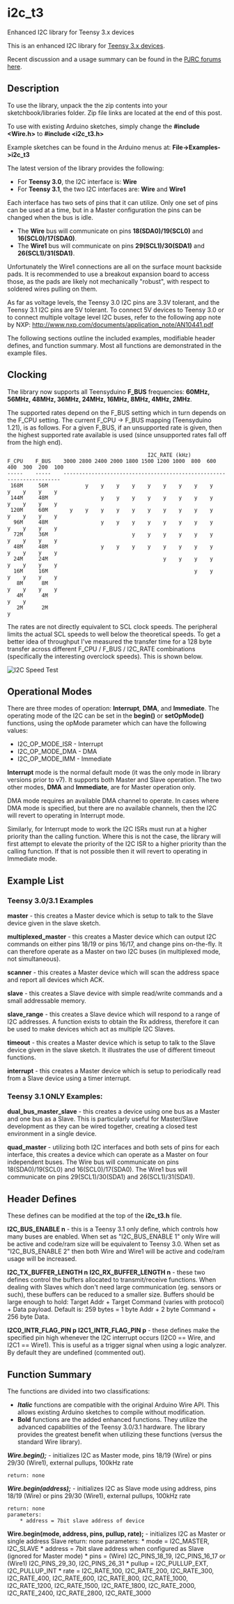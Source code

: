 # i2c_t3
Enhanced I2C library for Teensy 3.x devices

This is an enhanced I2C library for [Teensy 3.x devices](http://pjrc.com/teensy/index.html).

Recent discussion and a usage summary can be found in the [PJRC forums here](https://forum.pjrc.com/threads/21680-New-I2C-library-for-Teensy3).

## **Description**

To use the library, unpack the the zip contents into your sketchbook/libraries folder. Zip file links are located at the end of this post.

To use with existing Arduino sketches, simply change the **#include \<Wire.h\>** to **#include \<i2c_t3.h\>**

Example sketches can be found in the Arduino menus at: **File->Examples->i2c_t3**

The latest version of the library provides the following:

* For **Teensy 3.0**, the I2C interface is: **Wire**
* For **Teensy 3.1**, the two I2C interfaces are: **Wire** and **Wire1**

Each interface has two sets of pins that it can utilize. Only one set of pins can be used at a time, but in a Master configuration the pins can be changed when the bus is idle.

* The **Wire** bus will communicate on pins **18(SDA0)/19(SCL0)** and **16(SCL0)/17(SDA0)**.
* The **Wire1** bus will communicate on pins **29(SCL1)/30(SDA1)** and **26(SCL1)/31(SDA1)**.

Unfortunately the Wire1 connections are all on the surface mount backside pads. It is recommended to use a breakout expansion board to access those, as the pads are likely not mechanically "robust", with respect to soldered wires pulling on them.

As far as voltage levels, the Teensy 3.0 I2C pins are 3.3V tolerant, and the Teensy 3.1 I2C pins are 5V tolerant. To connect 5V devices to Teensy 3.0 or to connect multiple voltage level I2C buses, refer to the following app note by NXP:
http://www.nxp.com/documents/application_note/AN10441.pdf

The following sections outline the included examples, modifiable header defines, and function summary. Most all functions are demonstrated in the example files.

## **Clocking**

The library now supports all Teensyduino **F_BUS** frequencies: **60MHz, 56MHz, 48MHz, 36MHz, 24MHz, 16MHz, 8MHz, 4MHz, 2MHz**.

The supported rates depend on the F_BUS setting which in turn depends on the F_CPU setting. The current F_CPU -> F_BUS mapping (Teensyduino 1.21), is as follows. For a given F_BUS, if an unsupported rate is given, then the highest supported rate available is used (since unsupported rates fall off from the high end).

```
                                             I2C_RATE (kHz)
F_CPU    F_BUS    3000 2800 2400 2000 1800 1500 1200 1000  800  600  400  300  200  100
-----    -----    ---------------------------------------------------------------------
 168M     56M            y    y    y    y    y    y    y    y    y    y    y    y    y
 144M     48M                 y    y    y    y    y    y    y    y    y    y    y    y
 120M     60M       y    y    y    y    y    y    y    y    y    y    y    y    y    y
  96M     48M                 y    y    y    y    y    y    y    y    y    y    y    y
  72M     36M                           y    y    y    y    y    y    y    y    y    y
  48M     48M                 y    y    y    y    y    y    y    y    y    y    y    y
  24M     24M                                     y    y    y    y    y    y    y    y
  16M     16M                                               y    y    y    y    y    y
   8M      8M                                                         y    y    y    y
   4M      4M                                                                   y    y
   2M      2M                                                                        y
```

The rates are not directly equivalent to SCL clock speeds. The peripheral limits the actual SCL speeds to well below the theoretical speeds. To get a better idea of throughput I've measured the transfer time for a 128 byte transfer across different F_CPU / F_BUS / I2C_RATE combinations (specifically the interesting overclock speeds). This is shown below.

![I2C Speed Test](speedtest.jpg)

## **Operational Modes**

There are three modes of operation: **Interrupt**, **DMA**, and **Immediate**. The operating mode of the I2C can be set in the **begin()** or **setOpMode()** functions, using the opMode parameter which can have the following values:

* I2C_OP_MODE_ISR - Interrupt
* I2C_OP_MODE_DMA - DMA
* I2C_OP_MODE_IMM - Immediate 

**Interrupt** mode is the normal default mode (it was the only mode in library versions prior to v7). It supports both Master and Slave operation. The two other modes, **DMA** and **Immediate**, are for Master operation only.

DMA mode requires an available DMA channel to operate. In cases where DMA mode is specified, but there are no available channels, then the I2C will revert to operating in Interrupt mode.

Similarly, for Interrupt mode to work the I2C ISRs must run at a higher priority than the calling function. Where this is not the case, the library will first attempt to elevate the priority of the I2C ISR to a higher priority than the calling function. If that is not possible then it will revert to operating in Immediate mode.

## **Example List**

### **Teensy 3.0/3.1 Examples**

**master** - this creates a Master device which is setup to talk to the Slave device given in the slave sketch.

**multiplexed_master** - this creates a Master device which can output I2C commands on either pins 18/19 or pins 16/17, and change pins on-the-fly. It can therefore operate as a Master on two I2C buses (in multiplexed mode, not simultaneous).

**scanner** - this creates a Master device which will scan the address space and report all devices which ACK.

**slave** - this creates a Slave device with simple read/write commands and a small addressable memory.

**slave_range** - this creates a Slave device which will respond to a range of I2C addresses. A function exists to obtain the Rx address, therefore it can be used to make devices which act as multiple I2C Slaves.

**timeout** - this creates a Master device which is setup to talk to the Slave device given in the slave sketch. It illustrates the use of different timeout functions.

**interrupt** - this creates a Master device which is setup to periodically read from a Slave device using a timer interrupt.

### **Teensy 3.1 ONLY Examples:**

**dual_bus_master_slave** - this creates a device using one bus as a Master and one bus as a Slave. This is particularly useful for Master/Slave development as they can be wired together, creating a closed test environment in a single device.

**quad_master** - utilizing both I2C interfaces and both sets of pins for each interface, this creates a device which can operate as a Master on four independent buses. The Wire bus will communicate on pins 18(SDA0)/19(SCL0) and 16(SCL0)/17(SDA0). The Wire1 bus will communicate on pins 29(SCL1)/30(SDA1) and 26(SCL1)/31(SDA1).

## **Header Defines**

These defines can be modified at the top of the **i2c_t3.h** file.

**I2C_BUS_ENABLE n** - this is a Teensy 3.1 only define, which controls how many buses are enabled. When set as "I2C_BUS_ENABLE 1" only Wire will be active and code/ram size will be equivalent to Teensy 3.0. When set as "I2C_BUS_ENABLE 2" then both Wire and Wire1 will be active and code/ram usage will be increased.

**I2C_TX_BUFFER_LENGTH n**
**I2C_RX_BUFFER_LENGTH n** - these two defines control the buffers allocated to transmit/receive functions. When dealing with Slaves which don't need large communication (eg. sensors or such), these buffers can be reduced to a smaller size. Buffers should be large enough to hold: Target Addr + Target Command (varies with protocol) + Data payload. Default is: 259 bytes = 1 byte Addr + 2 byte Command + 256 byte Data.

**I2C0_INTR_FLAG_PIN p**
**I2C1_INTR_FLAG_PIN p** - these defines make the specified pin high whenever the I2C interrupt occurs (I2C0 == Wire, and I2C1 == Wire1). This is useful as a trigger signal when using a logic analyzer. By default they are undefined (commented out).

## **Function Summary**

The functions are divided into two classifications:

* _**Italic**_ functions are compatible with the original Arduino Wire API. This allows existing Arduino sketches to compile without modification.
* **Bold** functions are the added enhanced functions. They utilize the advanced capabilities of the Teensy 3.0/3.1 hardware. The library provides the greatest benefit when utilizing these functions (versus the standard Wire library). 

_**Wire.begin();**_ - initializes I2C as Master mode, pins 18/19 (Wire) or pins 29/30 (Wire1), external pullups, 100kHz rate

    return: none

_**Wire.begin(address);**_ - initializes I2C as Slave mode using address, pins 18/19 (Wire) or pins 29/30 (Wire1), external pullups, 100kHz rate

    return: none
    parameters:
        * address = 7bit slave address of device 


**Wire.begin(mode, address, pins, pullup, rate);** - initializes I2C as Master or single address Slave
    return: none
    parameters:
	    * mode = I2C_MASTER, I2C_SLAVE
        * address = 7bit slave address when configured as Slave (ignored for Master mode)
        * pins = (Wire) I2C_PINS_18_19, I2C_PINS_16_17 or (Wire1) I2C_PINS_29_30, I2C_PINS_26_31
        * pullup = I2C_PULLUP_EXT, I2C_PULLUP_INT
        * rate = I2C_RATE_100, I2C_RATE_200, I2C_RATE_300, I2C_RATE_400, I2C_RATE_600, I2C_RATE_800, I2C_RATE_1000, I2C_RATE_1200, I2C_RATE_1500, I2C_RATE_1800, I2C_RATE_2000, I2C_RATE_2400, I2C_RATE_2800, I2C_RATE_3000 
